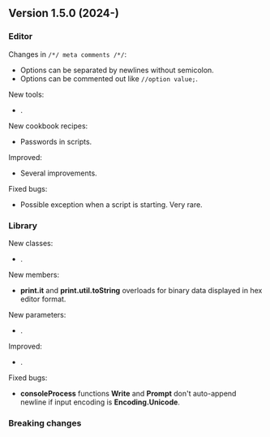 ## Version 1.5.0 (2024-)

### Editor
Changes in `/*/ meta comments /*/`:
- Options can be separated by newlines without semicolon.
- Options can be commented out like `//option value;`.

New tools:
- .

New cookbook recipes:
- Passwords in scripts.

Improved:
- Several improvements.

Fixed bugs:
- Possible exception when a script is starting. Very rare.

### Library
New classes:
- .

New members:
- **print.it** and **print.util.toString** overloads for binary data displayed in hex editor format.

New parameters:
- .

Improved:
- .

Fixed bugs:
- **consoleProcess** functions **Write** and **Prompt** don't auto-append newline if input encoding is **Encoding.Unicode**.

### Breaking changes
